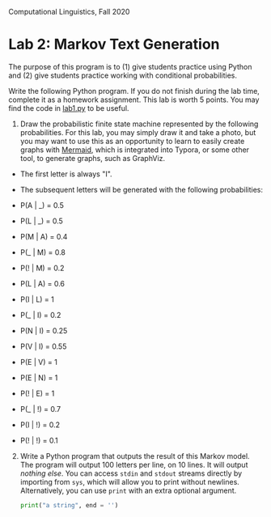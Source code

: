 Computational Linguistics, Fall 2020

# Lab 2: Markov Text Generation

The purpose of this program is to (1) give students practice using Python and (2) give students practice working with conditional probabilities. 

Write the following Python program.  If you do not finish during the lab time, complete it as a homework assignment. This lab is worth 5 points.  You may find the code in [lab1.py](code/lab1.py) to be useful.

1. Draw the probabilistic finite state machine represented by the following probabilities.  For this lab, you may simply draw it and take a photo, but you may want to use this as an opportunity to learn to easily create graphs with [Mermaid](https://support.typora.io/Draw-Diagrams-With-Markdown/), which is integrated into Typora, or some other tool, to generate graphs, such as GraphViz.

- The first letter is always "I".

- The subsequent letters will be generated with the following probabilities:

  

- P(A | _) = 0.5

- P(L | _) = 0.5

- P(M | A) = 0.4

- P(_ | M) = 0.8

- P(! | M) = 0.2

- P(L | A) = 0.6

- P(I | L) = 1

- P(_ | I) = 0.2

- P(N | I) = 0.25

- P(V | I) = 0.55

- P(E | V) = 1

- P(E | N) = 1

- P(! | E) = 1

- P(_ | !) = 0.7

- P(I | !) = 0.2

- P(! | !) = 0.1

  

2. Write a Python program that outputs the result of this Markov model. The program will output 100 letters per line, on 10 lines.  It will output *nothing else*.  You can access `stdin` and `stdout` streams directly by importing from `sys`, which will allow you to print without newlines.  Alternatively, you can use `print` with an extra optional argument. 

   ```python
   print("a string", end = '')
   ```

   
